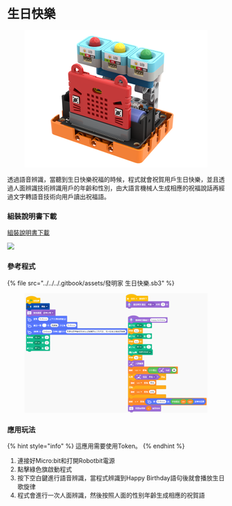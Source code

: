 # 生日快樂

<figure><img src="../../../.gitbook/assets/生日蜡烛.png" alt=""><figcaption></figcaption></figure>

透過語音辨識，當聽到生日快樂祝福的時候，程式就會祝賀用戶生日快樂，並且透過人面辨識技術辨識用戶的年齡和性別，由大語言機械人生成相應的祝福說話再經過文字轉語音技術向用戶讀出祝福語。

### 組裝說明書下載

[組裝說明書下載](https://drive.google.com/drive/folders/1wg_edUZFrqyUONA0FJ6vFBkGArRsfnf4?usp=sharing)

![](https://kittenbothk.readthedocs.io/en/latest/_images/candle_wire.png)

### 參考程式

{% file src="../../../.gitbook/assets/發明家 生日快樂.sb3" %}

<figure><img src="../../../.gitbook/assets/發明家 生日快樂.png" alt=""><figcaption></figcaption></figure>

### 應用玩法

{% hint style="info" %}
這應用需要使用Token。
{% endhint %}

1. 連接好Micro:bit和打開Robotbit電源
2. 點擊綠色旗啟動程式
3. 按下空白鍵進行語音辨識，當程式辨識到Happy Birthday語句後就會播放生日歌旋律
4. 程式會進行一次人面辨識，然後按照人面的性别年齡生成相應的祝賀語

